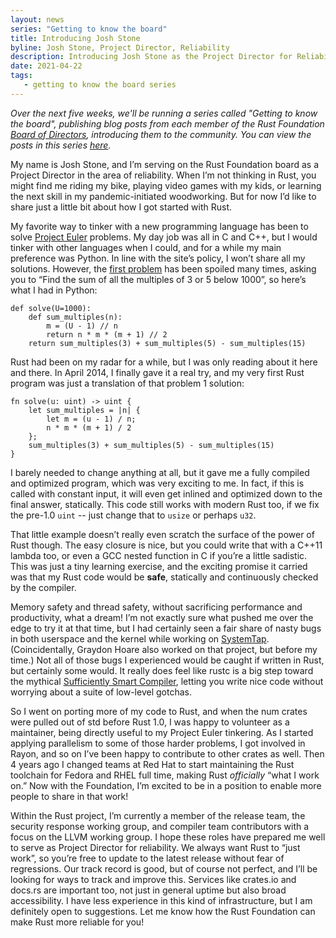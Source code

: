 ```yaml
---
layout: news
series: "Getting to know the board"
title: Introducing Josh Stone
byline: Josh Stone, Project Director, Reliability
description: Introducing Josh Stone as the Project Director for Reliability. Part of the "Getting to know the board" series.
date: 2021-04-22
tags:
   - getting to know the board series
---
```


_Over the next five weeks, we'll be running a series called "Getting to know the board", publishing blog posts from each member of the Rust Foundation [Board of Directors](/board), introducing them to the community. You can view the posts in this series [here](/tags/getting%20to%20know%20the%20board%20series/)._

My name is Josh Stone, and I’m serving on the Rust Foundation board as a Project Director in the area of reliability. When I’m not thinking in Rust, you might find me riding my bike, playing video games with my kids, or learning the next skill in my pandemic-initiated woodworking. But for now I’d like to share just a little bit about how I got started with Rust.

My favorite way to tinker with a new programming language has been to solve [Project Euler](https://projecteuler.net/) problems. My day job was all in C and C++, but I would tinker with other languages when I could, and for a while my main preference was Python. In line with the site’s policy, I won’t share all my solutions. However, the [first problem](https://projecteuler.net/problem=1) has been spoiled many times, asking you to “Find the sum of all the multiples of 3 or 5 below 1000”, so here’s what I had in Python:


```
def solve(U=1000):
    def sum_multiples(n):
        m = (U - 1) // n
        return n * m * (m + 1) // 2
    return sum_multiples(3) + sum_multiples(5) - sum_multiples(15)
```


Rust had been on my radar for a while, but I was only reading about it here and there. In April 2014, I finally gave it a real try, and my very first Rust program was just a translation of that problem 1 solution:


```
fn solve(u: uint) -> uint {
    let sum_multiples = |n| {
        let m = (u - 1) / n;
        n * m * (m + 1) / 2
    };
    sum_multiples(3) + sum_multiples(5) - sum_multiples(15)
}
```


I barely needed to change anything at all, but it gave me a fully compiled and optimized program, which was very exciting to me. In fact, if this is called with constant input, it will even get inlined and optimized down to the final answer, statically. This code still works with modern Rust too, if we fix the pre-1.0 `uint` -- just change that to `usize` or perhaps `u32`.

That little example doesn’t really even scratch the surface of the power of Rust though. The easy closure is nice, but you could write that with a C++11 lambda too, or even a GCC nested function in C if you’re a little sadistic. This was just a tiny learning exercise, and the exciting promise it carried was that my Rust code would be **safe**, statically and continuously checked by the compiler.

Memory safety and thread safety, without sacrificing performance and productivity, what a dream! I’m not exactly sure what pushed me over the edge to try it at that time, but I had certainly seen a fair share of nasty bugs in both userspace and the kernel while working on [SystemTap](http://sourceware.org/systemtap/). (Coincidentally, Graydon Hoare also worked on that project, but before my time.) Not all of those bugs I experienced would be caught if written in Rust, but certainly some would. It really does feel like rustc is a big step toward the mythical [Sufficiently Smart Compiler](http://wiki.c2.com/?SufficientlySmartCompiler), letting you write nice code without worrying about a suite of low-level gotchas.

So I went on porting more of my code to Rust, and when the num crates were pulled out of std before Rust 1.0, I was happy to volunteer as a maintainer, being directly useful to my Project Euler tinkering. As I started applying parallelism to some of those harder problems, I got involved in Rayon, and so on I’ve been happy to contribute to other crates as well. Then 4 years ago I changed teams at Red Hat to start maintaining the Rust toolchain for Fedora and RHEL full time, making Rust _officially_ “what I work on.” Now with the Foundation, I’m excited to be in a position to enable more people to share in that work!

Within the Rust project, I’m currently a member of the release team, the security response working group, and compiler team contributors with a focus on the LLVM working group. I hope these roles have prepared me well to serve as Project Director for reliability. We always want Rust to “just work”, so you’re free to update to the latest release without fear of regressions. Our track record is good, but of course not perfect, and I’ll be looking for ways to track and improve this. Services like crates.io and docs.rs are important too, not just in general uptime but also broad accessibility. I have less experience in this kind of infrastructure, but I am definitely open to suggestions. Let me know how the Rust Foundation can make Rust more reliable for you!
